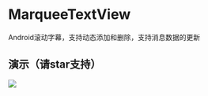 # MarqueeTextView
Android滚动字幕，支持动态添加和删除，支持消息数据的更新
## 演示（请star支持）
![](https://github.com/xuexiangjys/MarqueeTextView/blob/master/img/1.gif)